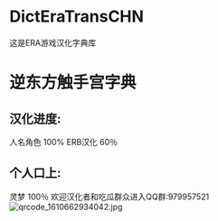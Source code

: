 # DictEraTransCHN
这是ERA游戏汉化字典库
# 逆东方触手宫字典
## 汉化进度:
人名角色 100%
ERB汉化 60％
## 个人口上:
灵梦 100％
欢迎汉化者和吃瓜群众进入QQ群:979957521
![qrcode_1610662934042.jpg](https://i.loli.net/2021/01/15/RsyDxHJfhb48kY2.jpg)
